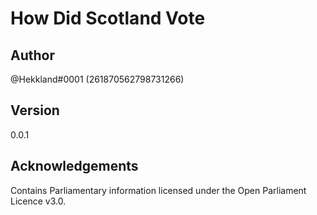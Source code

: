 # How Did Scotland Vote
 
## Author
@Hekkland#0001 (261870562798731266)

## Version
0.0.1

## Acknowledgements
Contains Parliamentary information licensed under the Open Parliament Licence v3.0.